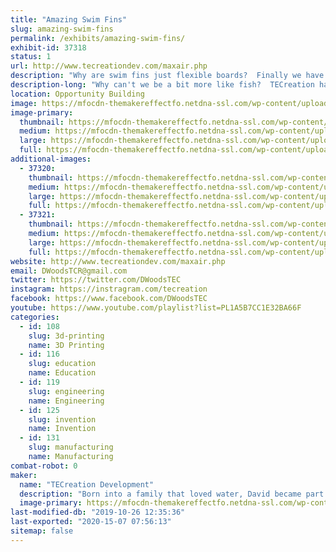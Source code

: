 ```yaml
---
title: "Amazing Swim Fins"
slug: amazing-swim-fins
permalink: /exhibits/amazing-swim-fins/
exhibit-id: 37318
status: 1
url: http://www.tecreationdev.com/maxair.php
description: "Why are swim fins just flexible boards?  Finally we have developed fins from the ground up for their real purpose - Propulsion."
description-long: "Why can't we be a bit more like fish?  TECreation has answered that with an emphatic, \"We can!\"  After years of swimming with ancient fins, frustration  has lead to a vast improvement of our method of propulsion through the water.   New swim fins designed from the ground up for hydrodynamic efficiency and ease of use are 20 to 40% more efficient than the boards you are using now.  We will be demonstrating how these work with our special test tank.  Try it yourself."
location: Opportunity Building
image: https://mfocdn-themakereffectfo.netdna-ssl.com/wp-content/uploads/2019/09/FIN61-Poster-800x450.jpg
image-primary:
  thumbnail: https://mfocdn-themakereffectfo.netdna-ssl.com/wp-content/uploads/2019/09/FIN61-Poster-800x450-150x150.jpg
  medium: https://mfocdn-themakereffectfo.netdna-ssl.com/wp-content/uploads/2019/09/FIN61-Poster-800x450-300x169.jpg
  large: https://mfocdn-themakereffectfo.netdna-ssl.com/wp-content/uploads/2019/09/FIN61-Poster-800x450.jpg
  full: https://mfocdn-themakereffectfo.netdna-ssl.com/wp-content/uploads/2019/09/FIN61-Poster-800x450.jpg
additional-images:
  - 37320:
    thumbnail: https://mfocdn-themakereffectfo.netdna-ssl.com/wp-content/uploads/2019/09/FIN-107-20171202_091546-150x150.jpg
    medium: https://mfocdn-themakereffectfo.netdna-ssl.com/wp-content/uploads/2019/09/FIN-107-20171202_091546-300x169.jpg
    large: https://mfocdn-themakereffectfo.netdna-ssl.com/wp-content/uploads/2019/09/FIN-107-20171202_091546-1024x576.jpg
    full: https://mfocdn-themakereffectfo.netdna-ssl.com/wp-content/uploads/2019/09/FIN-107-20171202_091546.jpg
  - 37321:
    thumbnail: https://mfocdn-themakereffectfo.netdna-ssl.com/wp-content/uploads/2019/09/20140913-002-OMF-FIN-Kim-150x150.jpg
    medium: https://mfocdn-themakereffectfo.netdna-ssl.com/wp-content/uploads/2019/09/20140913-002-OMF-FIN-Kim-300x225.jpg
    large: https://mfocdn-themakereffectfo.netdna-ssl.com/wp-content/uploads/2019/09/20140913-002-OMF-FIN-Kim-1024x768.jpg
    full: https://mfocdn-themakereffectfo.netdna-ssl.com/wp-content/uploads/2019/09/20140913-002-OMF-FIN-Kim.jpg
website: http://www.tecreationdev.com/maxair.php
email: DWoodsTCR@gmail.com
twitter: https://twitter.com/DWoodsTEC
instagram: https://instragram.com/tecreation
facebook: https://www.facebook.com/DWoodsTEC
youtube: https://www.youtube.com/playlist?list=PL1A5B7CC1E32BA66F
categories:
  - id: 108
    slug: 3d-printing
    name: 3D Printing
  - id: 116
    slug: education
    name: Education
  - id: 119
    slug: engineering
    name: Engineering
  - id: 125
    slug: invention
    name: Invention
  - id: 131
    slug: manufacturing
    name: Manufacturing
combat-robot: 0
maker:
  name: "TECreation Development"
  description: "Born into a family that loved water, David became part fish.  After years of sailing, swimming, SCUBA diving, sailboarding, hang gliding, and an engineering degree he decided swim fins need a serious update and TECreation was born.  The foray into swim fin design started in 2006 and has caused him to join the Inventors Council of Central Florida, eventually bringing it into the 21st century.  He has learned about urethane casting and prototyping techniques.  Now he is engaging with the US military to design fins for them."
  image-primary: https://mfocdn-themakereffectfo.netdna-ssl.com/wp-content/uploads/2019/09/David-Woods-Headshot-214x300.jpg
last-modified-db: "2019-10-26 12:35:36"
last-exported: "2020-15-07 07:56:13"
sitemap: false
---
```

